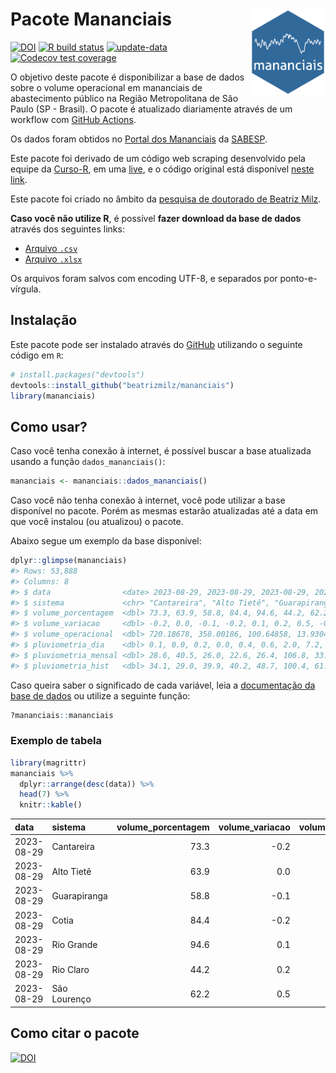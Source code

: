 
<!-- README.md is generated from README.Rmd. Please edit that file -->

# Pacote Mananciais <img src="man/figures/hexlogo.png" align="right" width = "120px"/>

<!-- badges: start -->

[![DOI](https://zenodo.org/badge/DOI/10.5281/zenodo.4733056.svg)](https://doi.org/10.5281/zenodo.4733056)
[![R build
status](https://github.com/beatrizmilz/mananciais/workflows/R-CMD-check/badge.svg)](https://github.com/beatrizmilz/mananciais/actions)
[![update-data](https://github.com/beatrizmilz/mananciais/actions/workflows/2-update_data.yaml/badge.svg)](https://github.com/beatrizmilz/mananciais/actions/workflows/2-update_data.yaml)
[![Codecov test
coverage](https://codecov.io/gh/beatrizmilz/mananciais/branch/master/graph/badge.svg)](https://codecov.io/gh/beatrizmilz/mananciais?branch=master)
<!-- badges: end -->

O objetivo deste pacote é disponibilizar a base de dados sobre o volume
operacional em mananciais de abastecimento público na Região
Metropolitana de São Paulo (SP - Brasil). O pacote é atualizado
diariamente através de um workflow com [GitHub
Actions](https://github.com/beatrizmilz/mananciais/actions).

Os dados foram obtidos no [Portal dos
Mananciais](http://mananciais.sabesp.com.br/Situacao) da
[SABESP](http://site.sabesp.com.br/site/Default.aspx).

Este pacote foi derivado de um código web scraping desenvolvido pela
equipe da [Curso-R](https://www.curso-r.com/), em uma
[live](https://youtu.be/jvZIxrMmOcQ), e o código original está
disponível [neste
link](https://github.com/curso-r/lives/blob/master/drafts/20200730_scraper_sabesp.R).

Este pacote foi criado no âmbito da [pesquisa de doutorado de Beatriz
Milz](https://beatrizmilz.github.io/tese/).

**Caso você não utilize R**, é possível **fazer download da base de
dados** através dos seguintes links:

- [Arquivo
  `.csv`](https://github.com/beatrizmilz/mananciais/raw/master/inst/extdata/mananciais.csv)
- [Arquivo
  `.xlsx`](https://github.com/beatrizmilz/mananciais/blob/master/inst/extdata/mananciais.xlsx?raw=true)

Os arquivos foram salvos com encoding UTF-8, e separados por
ponto-e-vírgula.

## Instalação

Este pacote pode ser instalado através do [GitHub](https://github.com/)
utilizando o seguinte código em `R`:

``` r
# install.packages("devtools")
devtools::install_github("beatrizmilz/mananciais")
library(mananciais)
```

## Como usar?

Caso você tenha conexão à internet, é possível buscar a base atualizada
usando a função `dados_mananciais()`:

``` r
mananciais <- mananciais::dados_mananciais() 
```

Caso você não tenha conexão à internet, você pode utilizar a base
disponível no pacote. Porém as mesmas estarão atualizadas até a data em
que você instalou (ou atualizou) o pacote.

Abaixo segue um exemplo da base disponível:

``` r
dplyr::glimpse(mananciais)
#> Rows: 53,888
#> Columns: 8
#> $ data                <date> 2023-08-29, 2023-08-29, 2023-08-29, 2023-08-29, 2…
#> $ sistema             <chr> "Cantareira", "Alto Tietê", "Guarapiranga", "Cotia…
#> $ volume_porcentagem  <dbl> 73.3, 63.9, 58.8, 84.4, 94.6, 44.2, 62.2, 73.5, 63…
#> $ volume_variacao     <dbl> -0.2, 0.0, -0.1, -0.2, 0.1, 0.2, 0.5, -0.1, 0.1, 0…
#> $ volume_operacional  <dbl> 720.18678, 358.00186, 100.64858, 13.93045, 106.178…
#> $ pluviometria_dia    <dbl> 0.1, 0.0, 0.2, 0.0, 0.4, 0.6, 2.0, 7.2, 6.4, 6.6, …
#> $ pluviometria_mensal <dbl> 28.6, 40.5, 26.0, 22.6, 26.4, 106.8, 33.6, 28.5, 4…
#> $ pluviometria_hist   <dbl> 34.1, 29.0, 39.9, 40.2, 48.7, 100.4, 61.3, 34.1, 2…
```

Caso queira saber o significado de cada variável, leia a [documentação
da base de
dados](https://beatrizmilz.github.io/mananciais/reference/mananciais.html)
ou utilize a seguinte função:

``` r
?mananciais::mananciais
```

### Exemplo de tabela

``` r
library(magrittr)
mananciais %>% 
  dplyr::arrange(desc(data)) %>% 
  head(7) %>%
  knitr::kable()
```

| data       | sistema      | volume_porcentagem | volume_variacao | volume_operacional | pluviometria_dia | pluviometria_mensal | pluviometria_hist |
|:-----------|:-------------|-------------------:|----------------:|-------------------:|-----------------:|--------------------:|------------------:|
| 2023-08-29 | Cantareira   |               73.3 |            -0.2 |          720.18678 |              0.1 |                28.6 |              34.1 |
| 2023-08-29 | Alto Tietê   |               63.9 |             0.0 |          358.00186 |              0.0 |                40.5 |              29.0 |
| 2023-08-29 | Guarapiranga |               58.8 |            -0.1 |          100.64858 |              0.2 |                26.0 |              39.9 |
| 2023-08-29 | Cotia        |               84.4 |            -0.2 |           13.93045 |              0.0 |                22.6 |              40.2 |
| 2023-08-29 | Rio Grande   |               94.6 |             0.1 |          106.17832 |              0.4 |                26.4 |              48.7 |
| 2023-08-29 | Rio Claro    |               44.2 |             0.2 |            6.04736 |              0.6 |               106.8 |             100.4 |
| 2023-08-29 | São Lourenço |               62.2 |             0.5 |           55.20377 |              2.0 |                33.6 |              61.3 |

## Como citar o pacote

[![DOI](https://zenodo.org/badge/DOI/10.5281/zenodo.4733056.svg)](https://doi.org/10.5281/zenodo.4733056)
